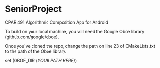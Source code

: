 # SeniorProject
CPAR 491 Algorithmic Composition App for Android

To build on your local machine, you will need the Google Oboe library (github.com/google/oboe).

Once you've cloned the repo, change the path on line 23 of CMakeLists.txt to the path of the Oboe library.

set (OBOE_DIR /*YOUR PATH HERE*/)
